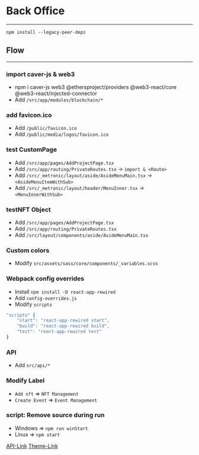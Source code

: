 # Back Office

---

```
npm install --legacy-peer-deps
```

## Flow

---

### import caver-js & web3

- npm i caver-js web3 @ethersproject/providers @web3-react/core @web3-react/injected-connector
- Add `/src/app/modules/blockchain/*`

### add favicon.ico

- Add `/public/favicon.ico`
- Add `/public/media/logos/favicon.ico`

### test CustomPage

- Add `/src/app/pages/AddProjectPage.tsx`
- Add `/src/app/routing/PrivateRoutes.tsx` -> `import & <Route>`
- Add `/src/_metronic/layout/aside/AsideMenuMain.tsx` -> `<AsideMenuItemWithSub>`
- Add `/src/_metronic/layout/header/MenuInner.tsx` -> `<MenuInnerWithSub>`

### testNFT Object

- Add `/src/app/pages/AddProjectPage.tsx`
- Add `/src/app/routing/PrivateRoutes.tsx`
- Add `/src/layout/components/aside/AsideMenuMain.tsx`

### Custom colors

- Modify `src/assets/sass/core/components/_variables.scss`

### Webpack config overrides

- Install `npm install -D react-app-rewired`
- Add `config-overrides.js`
- Modify `scripts`

```js
"scripts" {
    "start": "react-app-rewired start",
    "build": "react-app-rewired build",
    "test": "react-app-rewired test"
}
```

### API

- Add `src/api/*`

### Modify Label

- `Add nft` => `NFT Management`
- `Create Event` => `Event Management`

### script: Remove source during run

- Windows => `npm run winStart`
- Linux => `npm start`

[API-Link](https://github.com/Metaoneer-Club/metaoneer-kgf2-backend/tree/master/src/routes)
[Theme-Link](https://themeforest.net/item/metronic-responsive-admin-dashboard-template/4021469)
